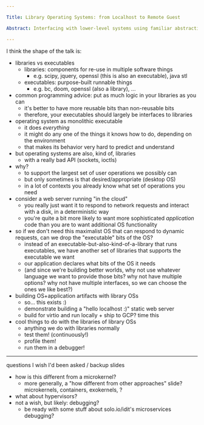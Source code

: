 ```yaml
---

Title: Library Operating Systems: from Localhost to Remote Guest

Abstract: Interfacing with lower-level systems using familiar abstractions, rather than alien ones, is a thing of joy  in testing, reasoning, modification, and participation. Library operating systems allow application programmers to approach operating systems programming in a way that's comprehensible, documentable, testable, and hackable with everyday tools. The end result is a whole virtual machine, easily run locally or as a remote guest in a public or private cloud, which is nonetheless smaller than many base container images. Let's democratize systems hacking!

---
```


I think the shape of the talk is:

* libraries vs executables
  - libraries: components for re-use in multiple software things
    * e.g. scipy, jquery, openssl (this is also an executable), java stl
  - executables: purpose-built runnable things
    * e.g. bc, doom, openssl (also a library), ...
* common programming advice: put as much logic in your libraries as you can
  - it's better to have more reusable bits than non-reusable bits
  - therefore, your executables should largely be interfaces to libraries
* operating system as monolithic executable
  - it does *everything*
  - it might do any one of the things it knows how to do, depending on the environment
  - that makes its behavior very hard to predict and understand
* but operating systems are also, kind of, libraries
  - with a really bad API (sockets, ioctls)
* why?
  - to support the largest set of user operations we possibly can
  - but only sometimes is that desired/appropriate (desktop OS)
  - in a lot of contexts you already know what set of operations you need
* consider a web server running "in the cloud"
  - you really just want it to respond to network requests and interact with a disk, in a deterministic way
  - you're quite a bit more likely to want more sophisticated *application* code than you are to want additional OS functionality
* so if we don't need this maximalist OS that can respond to dynamic requests, can we drop the "executable" bits of the OS?
  - instead of an executable-but-also-kind-of-a-library that runs executables, we have another set of libraries that supports the executable we want
  - our application declares what bits of the OS it needs
  - (and since we're building better worlds, why not use whatever language we want to provide those bits?  why not have multiple options?  why not have multiple interfaces, so we can choose the ones we like best?)
* building OS+application artifacts with library OSs
  - so... this exists :)
  - demonstrate building a "hello localhost :)" static web server
  - build for virtio and run locally + ship to GCP?  time this
* cool things to do with the libraries of library OSs
  - anything we do with libraries normally
  - test them! (continuously!)
  - profile them!
  - run them in a debugger!

---

questions I wish I'd been asked / backup slides
* how is this different from a microkernel?
  - more generally, a "how different from other approaches" slide?  microkernels, containers, exokernels, ?
* what about hypervisors?
* not a wish, but likely: debugging?
  - be ready with some stuff about solo.io/idit's microservices debugging?
